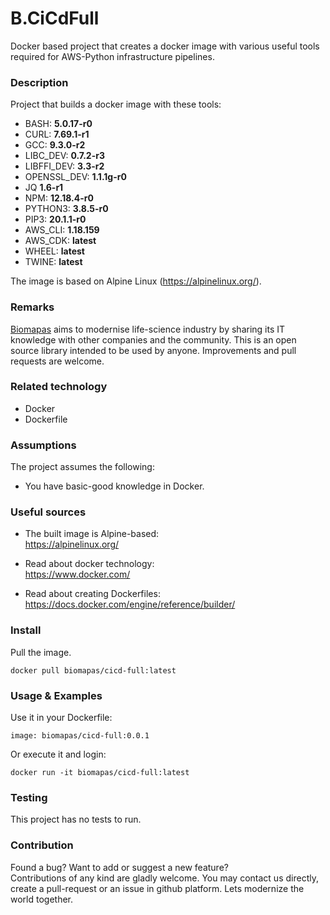 # B.CiCdFull

Docker based project that creates a docker image with various useful 
tools required for AWS-Python infrastructure pipelines.

### Description

Project that builds a docker image with these tools:

- BASH: **5.0.17-r0**
- CURL: **7.69.1-r1**
- GCC: **9.3.0-r2**
- LIBC_DEV: **0.7.2-r3**
- LIBFFI_DEV: **3.3-r2**
- OPENSSL_DEV: **1.1.1g-r0**
- JQ **1.6-r1**
- NPM: **12.18.4-r0**
- PYTHON3: **3.8.5-r0**
- PIP3: **20.1.1-r0**
- AWS_CLI: **1.18.159**
- AWS_CDK: **latest**
- WHEEL: **latest**
- TWINE: **latest**

The image is based on Alpine Linux (https://alpinelinux.org/).

### Remarks

[Biomapas](https://biomapas.com) aims to modernise life-science 
industry by sharing its IT knowledge with other companies and 
the community. This is an open source library intended to be used 
by anyone. Improvements and pull requests are welcome.

### Related technology

- Docker
- Dockerfile

### Assumptions

The project assumes the following:

- You have basic-good knowledge in Docker.

### Useful sources

- The built image is Alpine-based:<br>
https://alpinelinux.org/

- Read about docker technology:<br>
https://www.docker.com/

- Read about creating Dockerfiles:<br>
https://docs.docker.com/engine/reference/builder/

### Install

Pull the image.
```
docker pull biomapas/cicd-full:latest
```

### Usage & Examples

Use it in your Dockerfile:
```
image: biomapas/cicd-full:0.0.1
```

Or execute it and login:
```
docker run -it biomapas/cicd-full:latest
```

### Testing

This project has no tests to run.

### Contribution

Found a bug? Want to add or suggest a new feature?<br>
Contributions of any kind are gladly welcome. You may contact us 
directly, create a pull-request or an issue in github platform.
Lets modernize the world together.
